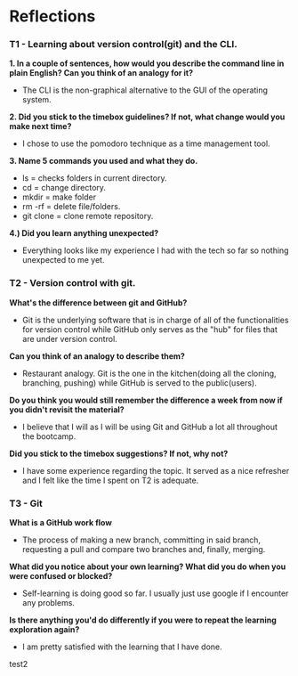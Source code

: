 # Reflections

<h3>T1 - Learning about version control(git) and the CLI.</h3>

<b>1. In a couple of sentences, how would you describe the command line in plain English? Can you think of an analogy for it?</b>
- The CLI is the non-graphical alternative to the GUI of the operating system.

<b>2. Did you stick to the timebox guidelines? If not, what change would you make next time?</b>
- I chose to use the pomodoro technique as a time management tool.

<b>3. Name 5 commands you used and what they do.</b>
- ls = checks folders in current directory.
- cd = change directory.
- mkdir = make folder
- rm -rf = delete file/folders.
- git clone = clone remote repository.

<b>4.) Did you learn anything unexpected?</b>
- Everything looks like my experience I had with the tech so far so nothing unexpected to me yet.

<h3>T2 - Version control with git.</h3>

<b>What's the difference between git and GitHub?</b>
- Git is the underlying software that is in charge of all of the functionalities for version control while GitHub only serves as the "hub" for files that are under version control.

<b>Can you think of an analogy to describe them?</b>
- Restaurant analogy. Git is the one in the kitchen(doing all the cloning, branching, pushing) while GitHub is served to the public(users).

<b>Do you think you would still remember the difference a week from now if you didn't revisit the material?</b>
- I believe that I will as I will be using Git and GitHub a lot all throughout the bootcamp.

<b>Did you stick to the timebox suggestions? If not, why not?</b>
- I have some experience regarding the topic. It served as a nice refresher and I felt like the time I spent on T2 is adequate.

<h3>T3 - Git</h3>

<b>What is a GitHub work flow</b>
- The process of making a new branch, committing in said branch, requesting a pull and compare two branches and, finally, merging.

<b>What did you notice about your own learning? What did you do when you were confused or blocked?</b>
- Self-learning is doing good so far. I usually just use google if I encounter any problems.

<b>Is there anything you'd do differently if you were to repeat the learning exploration again?</b>
- I am pretty satisfied with the learning that I have done.

test2